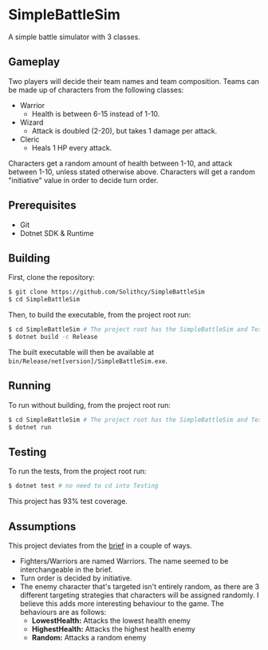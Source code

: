 # SimpleBattleSim
A simple battle simulator with 3 classes.

## Gameplay
Two players will decide their team names and team composition. Teams can be made up of
characters from the following classes:
- Warrior
  - Health is between 6-15 instead of 1-10.
- Wizard
  - Attack is doubled (2-20), but takes 1 damage per attack.
- Cleric
  - Heals 1 HP every attack.

Characters get a random amount of health between 1-10, and attack between 1-10, unless
stated otherwise above. Characters will get a random "initiative" value in order to decide
turn order.

## Prerequisites
- Git
 - Dotnet SDK & Runtime

## Building
First, clone the repository:
```bash
$ git clone https://github.com/Solithcy/SimpleBattleSim
$ cd SimpleBattleSim
```
Then, to build the executable, from the project root run:
```bash
$ cd SimpleBattleSim # The project root has the SimpleBattleSim and Testing directories
$ dotnet build -c Release
```

The built executable will then be available at `bin/Release/net[version]/SimpleBattleSim.exe`.

## Running
To run without building, from the project root run:
```bash
$ cd SimpleBattleSim # The project root has the SimpleBattleSim and Testing directories
$ dotnet run
```

## Testing
To run the tests, from the project root run:
```bash
$ dotnet test # no need to cd into Testing
```

This project has 93% test coverage.

## Assumptions
This project deviates from the [brief](./Brief.md) in a couple of ways.

 - Fighters/Warriors are named Warriors. The name seemed to be interchangeable in the brief.
 - Turn order is decided by initiative.
 - The enemy character that's targeted isn't entirely random, as there are 3 different targeting strategies that characters will be assigned randomly. I believe this adds more interesting behaviour to the game. The behaviours are as follows:
   - **LowestHealth:** Attacks the lowest health enemy
   - **HighestHealth:** Attacks the highest health enemy
   - **Random:** Attacks a random enemy
 

